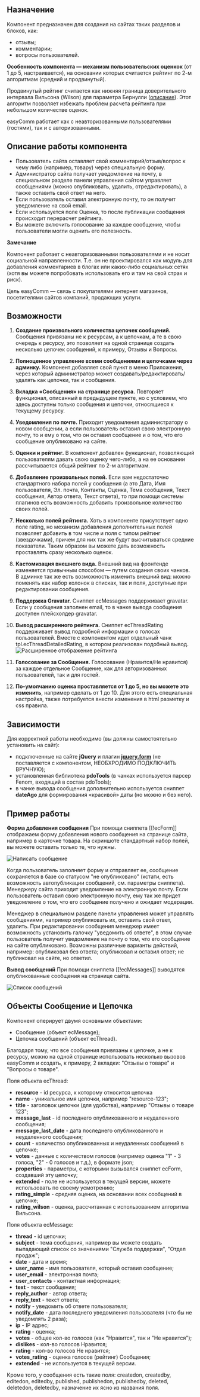 ## Назначение
Компонент предназначен для создания на сайтах таких разделов и блоков, как:
* отзывы;
* комментарии;
* вопросы пользователей.

**Особенность компонента — механизм пользовательских оценкок** (от 1 до 5, настраивается), на основании которых считается рейтинг по 2-м алгоритмам (средний и продвинутый).

Продвинутый рейтинг считается как нижняя граница доверительного интервала Вильсона (Wilson) для параметра Бернулли ([описание](https://habr.com/ru/company/darudar/blog/143188/ "описание")). Этот алгоритм позволяет избежать проблем расчета рейтинга при небольшом количестве оценок.

easyComm работает как с неавторизованными пользователями (гостями), так и с авторизованными.

## Описание работы компонента
* Пользователь сайта оставляет свой комментарий/отзыв/вопрос к чему либо (например, товару) через специальную форму.
* Администратор сайта получает уведомление на почту, в специальном разделе панели управления сайтом управляет сообщениями (можно опубликовать, удалить, отредактировать), а также оставить свой ответ на него.
* Если пользователь оставил электронную почту, то он получит уведомление на свой email.
* Если используется поле Оценка, то после публикации сообщения происходит перерасчет рейтинга.
* Вы можете включить голосование за каждое сообщение, чтобы пользователи могли оценить его полезность.


**Замечание**

Компонент работает с неавторизованными пользователями и не носит социальной направленности. Т.е. он не проектировался как модуль для добавления комментариев в блогах или каких-либо социальных сетях (хотя вы можете попробовать использовать его и там на свой страх и риск). 

Цель easyComm — связь с покупателями интернет магазинов, посетителями сайтов компаний, продающих услуги.

## Возможности
1. **Создание произвольного количества цепочек сообщений.** Сообщения привязаны не к ресурсам, а к цепочкам, а те в свою очередь к ресурсу, это позволяет на одной странице создать несколько цепочек сообщений, к примеру, Отзывы и Вопросы.

2. **Полноценное управление всеми сообщениями и цепочками через админку.** Компонент добавляет свой пункт в меню Приложения, через который администратор может создавать/редакктировать/удалять как цепочки, так и сообщения.

3. **Вкладка «Сообщения» на странице ресурса.** Повторяет функционал, описанный в предыдущем пункте, но с условием, что здесь доступны только сообщения и цепочки, относящиеся к текущему ресурсу.

4. **Уведомления по почте.** Приходит уведомления администратору о новом сообщении, а если пользователь оставил свою электронную почту, то и ему о том, что он оставил сообщение и о том, что его сообщение опубликовано на сайте.

5. **Оценки и рейтинг.** В компонент добавлен функционал, позволяющий пользователям давать свою оценку чего-либо, а на ее основании рассчитывается общий рейтинг по 2-м алгоритмам.

6. **Добавление произвольных полей.** Если вам недостаточно стандартного набора полей у сообщения (а это Дата, Имя пользователя, Эл. почта, Контакты, Оценка, Тема сообщения, Текст сообщения, Автор ответа, Текст ответа), то при помощи системы плагинов есть возможность добавить произвольное количество своих полей.

7. **Несколько полей рейтинга.** Хоть в компоненте присутствует одно поле rating, но механизм добавления дополнительных полей позволяет добавить в том числе и поля с типом рейтинг (звездочками), причем для них так же будут высчитываться средние показатели. Таким образом вы можете дать возможность проставлять сразу несколько оценок.

8. **Кастомизация внешнего вида.** Внешний вид на фронтенде изменяется привычным способом — путем создания своих чанков. В админке так же есть возможность изменить внешний вид: можно поменять как набор колонок в списках, так и поля, доступные при редактировании сообщения.

9. **Поддержка Gravatar.** Сниппет ecMessages поддерживает gravatar. Если у сообщения заполнен email, то в чанке вывода сообщения доступен плейсхолдер gravatar.

10. **Вывод расширенного рейтинга.** Сниппет ecThreadRating поддерживает вывод подробной информации о голосах пользователей. Вместе с компонентом идет отдельный чанк tpl.ecThreadDetailedRating, в котором реализован подобный вывод.
![Расширенное отображение рейтинга](https://file.modx.pro/files/b/1/c/b1c7b929bacf5c7e060a3f1095c55cdf.png)

11. **Голосование за Сообщения.** Голосование (Нравится/Не нравится) за каждое отдельное Сообщение, как для авторизованных пользователей, так и для гостей.

12. **По-умолчанию оценка проставляется от 1 до 5, но вы можете это изменить**, например сделать от 1 до 10. Для этого есть специальная настройка, также потребуется внести изменения в html разметку и css правила.

## Зависимости
Для корректной работы необходимо (вы должны самостоятельно установить на сайт):

* подключенные на сайте **jQuery** и плагин **[jquery.form](http://malsup.com/jquery/form/)** (не поставляется с компонентом, НЕОБХРОДИМО ПОДКЛЮЧИТЬ ВРУЧНУЮ);
* установленная библиотека **pdoTools** (в чанках используется парсер Fenom, входящий в состав pdoTools);
* в чанке вывода сообщения дополнительно используется сниппет **dateAgo** для формирования «красивой» даты (но можно и без него).

## Пример работы
**Форма добавления сообщения**
При помощи сниппета [[!ecForm]] отображаем форму добавления нового сообщения на странице сайта, например в карточке товара. На скриншоте стандартный набор полей, вы можете оставить только те, что нужны.

![Написать сообщение](https://file.modx.pro/files/8/c/b/8cbe662519d913f58cf2e7fa5c9a4fd8.png)

Когда пользователь заполняет форму и отправляет ее, сообщение сохраняется в базе со статусом "не опубликовано" (кстати, есть возможность автопубликации сообщений, см. параметры сниппета). Менеджеру сайта приходит уведомление на электронную почту. Если пользователь оставил свою электронную почту, ему так же придет уведомление о том, что его сообщение получено и ожидает модерации.

Менеджер в специальном разделе панели управления может управлять сообщениями, например опубликовать их, оставить свой ответ, удалить. При редактировании сообщения менеджер имеет возможность установить галочку "уведомить об ответе", в этом случае пользователь получит уведомление на почту о том, что его сообщение на сайте опубликовано. Возможны различные варианты действий, например: опубликовал без ответа; опубликовал и оставил ответ; не публиковал на сайте, но ответил.

**Вывод сообщений**
При помощи сниппета [[!ecMessages]] выводятся опубликованные сообщения на странице сайта.

![Список сообщений](https://file.modx.pro/files/e/3/e/e3e92ccddee867e6e52ba4ea3f6e7ba3.png)

## Объекты Сообщение и Цепочка
Компонент оперирует двумя основными объектами:
* Сообщение (объект ecMessage);
* Цепочка сообщений (объект ecThread).

Благодаря тому, что все сообщения привязаны к цепочке, а не к ресурсу, можно на одной странице использовать несколько вызовов easyComm и создать, к примеру, 2 вкладки: "Отзывы о товаре" и "Вопросы о товаре".

Поля объекта ecThread:

* **resource** - id ресурса, к которому относится цепочка
* **name** - уникальное имя цепочки, например "resource-123";
* **title** - заголовок цепочки (для удобства), например "Отзывы о товаре 123";
* **message_last** - id последнего опубликованного и неудаленного сообщения;
* **message_last_date** - дата последнего опубликованного и неудаленного сообщения;
* **count** - количество опубликованных и неудаленных сообщений в цепочке;
* **votes** - данные с количеством голосов (например оценка "1" - 3 голоса, "2" - 0 голосов и т.д.), в формате json;
* **properties** - параметры, с которыми вызывался сниппет ecForm, создавший эту цепочку;
* **extended** - поле не используется в текущей версии, можете использовать по своему усмотрению;
* **rating_simple** - средняя оценка, на основании всех сообщений в цепочке;
* **rating_wilson** - оценка, рассчитанная с использованием алгоритма Вильсона.


Поля объекта ecMessage:

* **thread** - id цепочки;
* **subject** - тема сообщения, например вы можете создать выпадающий список со значениями "Служба поддержки", "Отдел продаж";
* **date** - дата и время;
* **user_name** - имя пользователя, который оставил сообщение;
* **user_email** - электронная почта;
* **user_contacts** - контактная информация;
* **text** - текст сообщения;
* **reply_author** - автор ответа;
* **reply_text** - текст ответа;
* **notify** - уведомить об ответе пользователя;
* **notify_date** - дата последнего уведомления пользователя (что бы не уведомлять 2 раза);
* **ip** - IP адрес;
* **rating** - оценка;
* **votes** - общее кол-во голосов (как "Нравится", так и "Не нравится");
* **dislikes** - кол-во голосов Нравится;
* **rating** - кол-во голосов Не нравится;
* **votes_rating** - оценка голосов (рейтинг) Сообщения;
* **extended** - не используется в текущей версии.

Кроме того, у сообщения есть такие поля: createdon, createdby, editedon, editedby, published, publishedon, publishedby, deleted, deletedon, deletedby, назначение их ясно из названия поля.
